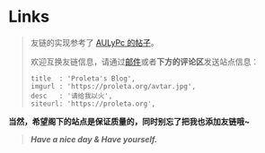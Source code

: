 <br>
<br>
<br>
<br>
<br>
<br>
<br>
<br>
<br>
<br>


# Links
> 友链的实现参考了 [AULyPc 的帖子](https://aulypc1.github.io/friends/)。
>
> 欢迎互换友链信息，请通过[邮件](mailto:pro1etac@gmail.com)或者**下方的评论区**发送站点信息：
> ```
> title  : 'Proleta's Blog',
> imgurl : 'https://proleta.org/avtar.jpg',
> desc   : '请给我以火',
> siteurl: 'https://proleta.org',
> ```
>

**当然，希望阁下的站点是保证质量的，同时别忘了把我也添加友链哦~**

> ***Have a nice day & Have yourself.***

